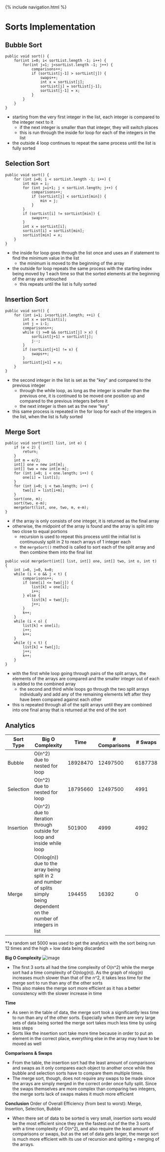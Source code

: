 {% include navigation.html %}

# Sorts Implementation
## Bubble Sort
```
public void sort() {
    for(int i=0; i< sortList.length -1; i++) {
        for(int j=1; j<sortList.length -1; j++) {
            comparisons++;
            if (sortList[j-1] > sortList[j]) {
                swaps++;
                int x = sortList[j];
                sortList[j] = sortList[j-1];
                sortList[j-1] = x;
            }
        }
    }
}
```
- starting from the very first integer in the list, each integer is compared to the integer next to it
     - if the next integer is smaller than that integer, they will switch places
     - this is run through the inside for loop for each of the integers in the list
- the outside 4 loop continues to repeat the same process until the list is fully sorted

## Selection Sort
```
public void sort() {
    for (int i=0; i < sortList.length -1; i++) {
        int min = i;
        for (int j=i+1; j < sortList.length; j++) {
            comparisons++;
            if (sortList[j] < sortList[min]) {
                min = j;
            }
        }
        if (sortList[i] != sortList[min]) {
            swaps++;
        }
        int x = sortList[i];
        sortList[i] = sortList[min];
        sortList[min] = x;
    }
}
```
- the inside for loop goes through the list once and uses an if statement to find the minimum value in the list
     - the minimum is moved to the beginning of the array
- the outside for loop repeats the same process with the starting index being moved by 1 each time so that the sorted elements at the beginning of the array are untouched
     - this repeats until the list is fully sorted

## Insertion Sort
```
public void sort() {
    for (int i=1; i<sortList.length; ++i) {
        int x = sortList[i];
        int j = i-1;
        comparisons++;
        while (j >=0 && sortList[j] > x) {
            sortList[j+1] = sortList[j];
            j--;
        }
        if (sortList[j+1] != x) {
            swaps++;
        }
        sortList[j+1] = x;
    }
}
```
- the second integer in the list is set as the "key" and compared to the previous integer
     - through the while loop, as long as the integer is smaller than the previous one, it is continued to be moved one position up and compared to the previous integers before it
     - the next integer is then set as the new "key"
- this same process is repeated in the for loop for each of the integers in the list, when the list is fully sorted

## Merge Sort
```
public void sort(int[] list, int e) {
    if (e < 2) {
        return;
    }
    int m = e/2;
    int[] one = new int[m];
    int[] two = new int[e-m];
    for (int i=0; i < one.length; i++) {
        one[i] = list[i];
    }
    for (int i=0; i < two.length; i++) {
        two[i] = list[i+m];
    }
    sort(one, m);
    sort(two, e-m);
    mergeSort(list, one, two, m, e-m);
}
```
- if the array is only consists of one integer, it is returned as the final array
- otherwise, the midpoint of the array is found and the array is split into two close to equal portions
     - recursion is used to repeat this process until the initial list is continuously split in 2 to reach arrays of 1 integer each
     - the `mergeSort()` method is called to sort each of the split array and then combine them into the final list

```
public void mergeSort(int[] list, int[] one, int[] two, int o, int t) {
    int i=0, j=0, k=0;
    while (i < o && j < t) {
        comparisons++;
        if (one[i] <= two[j]) {
            list[k] = one[i];
            i++;
        } else {
            list[k] = two[j];
            j++;
        }
        k++;
    }
    while (i < o) {
        list[k] = one[i];
        i++;
        k++;
    }
    while (j < t) {
        list[k] = two[j];
        j++;
        k++;
    }
}
```
- with the first while loop going through pairs of the split arrays, the elements of the arrays are compared and the smaller integer out of each is added to the combined array
     - the second and third while loops go through the two split arrays individually and add any of the remaining elements left after they have been compared against each other
- this is repeated through all of the split arrays until they are combined into one final array that is returned at the end of the sort

## Analytics

| **Sort Type** | **Big O Complexity** | **Time** | **# Comparisons** | **# Swaps** |
| ---       | ---              | ---  | ---           | ---     |
| Bubble | O(n^2)<br>due to nested for loop | 18928470 | 12497500 | 6187738 |
| Selection | O(n^2)<br>due to nested for loop | 18795660 | 12497500 | 4991 |
| Insertion | O(n^2)<br>due to iteration through outside for loop and inside while loop | 501900 | 4999 | 4992 |
| Merge | O(nlog(n))<br>due to the array being split in 2 and number of splits simply being dependent on the number of integers in list | 194455 | 16392 | 0 |

**a random set 5000 was used to get the analytics with the sort being run 12 times and the high + low data being discarded

**Big O Complexity**
![image](https://user-images.githubusercontent.com/70492417/162437081-045e6933-6058-4dfe-8eee-56abfbbdd2af.png)
- The first 3 sorts all had the time complexity of O(n^2) while the merge sort had a time complexity of O(nlog(n)). As the graph of nlog(n) increases much slower than that of the n^2, it takes less time for the merge sort to run than any of the other sorts
- This also makes the merge sort more efficient as it has a better consistency with the slower increase in time

**Time**
- As seen in the table of data, the merge sort took a significantly less time to run than any of the other sorts. Especially when there are very large sets of data being sorted the merge sort takes much less time by using less steps
- Sorts like the insertion sort take more time because in order to put an element in the correct place, everything else in the array may have to be moved as well

**Comparisons & Swaps**
- From the table, the insertion sort had the least amount of comparisons and swaps as it only compares each object to another once while the bubble and selection sorts have to compare them multiple times.
- The merge sort, though, does not require any swaps to be made since the arrays are simply merged in the correct order once fully split. Since the swaps themselves are more complex than comparing two integers, the merge sorts lack of swaps makes it much more efficient

**Conclusion**
Order of Overall Efficiency (from best to worst): Merge, Insertion, Selection, Bubble

- When there set of data to be sorted is very small, insertion sorts would be the most efficient since they are the fastest out of the the 3 sorts with a time complexity of O(n^2), and also require the least amount of comparisons or swaps, but as the set of data gets larger, the merge sort is much more efficient with its use of recursion and spliting + merging of the arrays.
